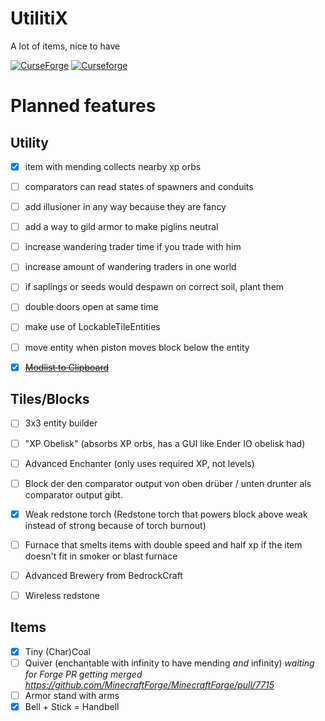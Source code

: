 # UtilitiX
A lot of items, nice to have

[![CurseForge](http://cf.way2muchnoise.eu/full_463703_downloads.svg)](https://www.curseforge.com/minecraft/mc-mods/ultilitix)
[![Curseforge](http://cf.way2muchnoise.eu/versions/For%20MC_463703_all.svg)](https://www.curseforge.com/minecraft/mc-mods/ultilitix)

# Planned features
## Utility
- [x] item with mending collects nearby xp orbs
- [ ] comparators can read states of spawners and conduits
- [ ] add illusioner in any way because they are fancy
- [ ] add a way to gild armor to make piglins neutral
- [ ] increase wandering trader time if you trade with him
- [ ] increase amount of wandering traders in one world
- [ ] if saplings or seeds would despawn on correct soil, plant them
- [ ] double doors open at same time
- [ ] make use of LockableTileEntities
- [ ] move entity when piston moves block below the entity
- [x] ~~[Modlist to Clipboard](https://github.com/noeppi-noeppi/LibX/issues/6)~~


## Tiles/Blocks
- [ ] 3x3 entity builder
- [ ] "XP Obelisk" (absorbs XP orbs, has a GUI like Ender IO obelisk had)
- [ ] Advanced Enchanter (only uses required XP, not levels)
- [ ] Block der den comparator output von oben drüber / unten drunter als comparator output gibt.
- [x] Weak redstone torch (Redstone torch that powers block above weak instead of strong because of torch burnout)
- [ ] Furnace that smelts items with double speed and half xp if the item doesn't fit in smoker or blast furnace
- [ ] Advanced Brewery from BedrockCraft
- [ ] Wireless redstone


## Items
- [x] Tiny (Char)Coal
- [ ] Quiver (enchantable with infinity to have mending *and* infinity) *waiting for Forge PR getting merged https://github.com/MinecraftForge/MinecraftForge/pull/7715*
- [ ] Armor stand with arms
- [x] Bell + Stick = Handbell